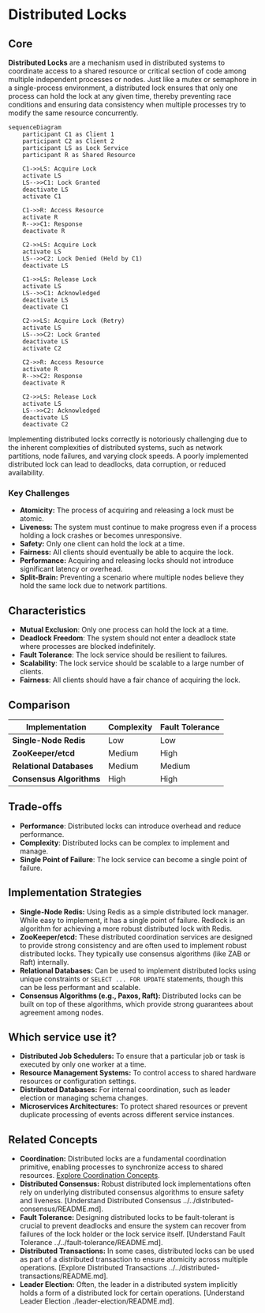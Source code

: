 # Distributed Locks

## Core

**Distributed Locks** are a mechanism used in distributed systems to coordinate access to a shared resource or critical section of code among multiple independent processes or nodes. Just like a mutex or semaphore in a single-process environment, a distributed lock ensures that only one process can hold the lock at any given time, thereby preventing race conditions and ensuring data consistency when multiple processes try to modify the same resource concurrently.

```mermaid
sequenceDiagram
    participant C1 as Client 1
    participant C2 as Client 2
    participant LS as Lock Service
    participant R as Shared Resource

    C1->>LS: Acquire Lock
    activate LS
    LS-->>C1: Lock Granted
    deactivate LS
    activate C1

    C1->>R: Access Resource
    activate R
    R-->>C1: Response
    deactivate R

    C2->>LS: Acquire Lock
    activate LS
    LS-->>C2: Lock Denied (Held by C1)
    deactivate LS

    C1->>LS: Release Lock
    activate LS
    LS-->>C1: Acknowledged
    deactivate LS
    deactivate C1

    C2->>LS: Acquire Lock (Retry)
    activate LS
    LS-->>C2: Lock Granted
    deactivate LS
    activate C2

    C2->>R: Access Resource
    activate R
    R-->>C2: Response
    deactivate R

    C2->>LS: Release Lock
    activate LS
    LS-->>C2: Acknowledged
    deactivate LS
    deactivate C2
```

Implementing distributed locks correctly is notoriously challenging due to the inherent complexities of distributed systems, such as network partitions, node failures, and varying clock speeds. A poorly implemented distributed lock can lead to deadlocks, data corruption, or reduced availability.

### Key Challenges

-   **Atomicity:** The process of acquiring and releasing a lock must be atomic.
-   **Liveness:** The system must continue to make progress even if a process holding a lock crashes or becomes unresponsive.
-   **Safety:** Only one client can hold the lock at a time.
-   **Fairness:** All clients should eventually be able to acquire the lock.
-   **Performance:** Acquiring and releasing locks should not introduce significant latency or overhead.
-   **Split-Brain:** Preventing a scenario where multiple nodes believe they hold the same lock due to network partitions.

## Characteristics

- **Mutual Exclusion**: Only one process can hold the lock at a time.
- **Deadlock Freedom**: The system should not enter a deadlock state where processes are blocked indefinitely.
- **Fault Tolerance**: The lock service should be resilient to failures.
- **Scalability**: The lock service should be scalable to a large number of clients.
- **Fairness**: All clients should have a fair chance of acquiring the lock.

## Comparison

| Implementation | Complexity | Fault Tolerance |
|---|---|---|
| **Single-Node Redis** | Low | Low |
| **ZooKeeper/etcd** | Medium | High |
| **Relational Databases** | Medium | Medium |
| **Consensus Algorithms** | High | High |

## Trade-offs

- **Performance**: Distributed locks can introduce overhead and reduce performance.
- **Complexity**: Distributed locks can be complex to implement and manage.
- **Single Point of Failure**: The lock service can become a single point of failure.

## Implementation Strategies

-   **Single-Node Redis:** Using Redis as a simple distributed lock manager. While easy to implement, it has a single point of failure. Redlock is an algorithm for achieving a more robust distributed lock with Redis.
-   **ZooKeeper/etcd:** These distributed coordination services are designed to provide strong consistency and are often used to implement robust distributed locks. They typically use consensus algorithms (like ZAB or Raft) internally.
-   **Relational Databases:** Can be used to implement distributed locks using unique constraints or `SELECT ... FOR UPDATE` statements, though this can be less performant and scalable.
-   **Consensus Algorithms (e.g., Paxos, Raft):** Distributed locks can be built on top of these algorithms, which provide strong guarantees about agreement among nodes.

## Which service use it?

-   **Distributed Job Schedulers:** To ensure that a particular job or task is executed by only one worker at a time.
-   **Resource Management Systems:** To control access to shared hardware resources or configuration settings.
-   **Distributed Databases:** For internal coordination, such as leader election or managing schema changes.
-   **Microservices Architectures:** To protect shared resources or prevent duplicate processing of events across different service instances.

## Related Concepts

-   **Coordination:** Distributed locks are a fundamental coordination primitive, enabling processes to synchronize access to shared resources. [Explore Coordination Concepts](../README.md).
-   **Distributed Consensus:** Robust distributed lock implementations often rely on underlying distributed consensus algorithms to ensure safety and liveness. [Understand Distributed Consensus ../../distributed-consensus/README.md].
-   **Fault Tolerance:** Designing distributed locks to be fault-tolerant is crucial to prevent deadlocks and ensure the system can recover from failures of the lock holder or the lock service itself. [Understand Fault Tolerance ../../fault-tolerance/README.md].
-   **Distributed Transactions:** In some cases, distributed locks can be used as part of a distributed transaction to ensure atomicity across multiple operations. [Explore Distributed Transactions ../../distributed-transactions/README.md].
-   **Leader Election:** Often, the leader in a distributed system implicitly holds a form of a distributed lock for certain operations. [Understand Leader Election ./leader-election/README.md].
